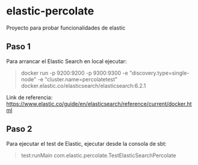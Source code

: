 # elastic-percolate
Proyecto para probar funcionalidades de elastic


## Paso 1
Para arrancar el Elastic Search en local ejecutar: 
> docker run -p 9200:9200 -p 9300:9300 -e "discovery.type=single-node" -e "cluster.name=percolatetest" docker.elastic.co/elasticsearch/elasticsearch:6.2.1

Link de referencia:
https://www.elastic.co/guide/en/elasticsearch/reference/current/docker.html


## Paso 2
Para ejecutar el test de Elastic, ejecutar desde la consola de sbt:

> test:runMain com.elastic.percolate.TestElasticSearchPercolate
